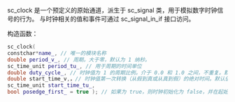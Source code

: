 sc_clock 是一个预定义的原始通道，派生于 sc_signal 类，用于模拟数字时钟信号的行为。
与时钟相关的值和事件可通过 sc_signal_in_if<bool> 接口访问。

构造函数：

```cpp
sc_clock(
constchar*name_, // 唯一的模块名称
double period_v_, // 周期。大于零，默认为 1 纳秒。
sc_time_unit period_tu_, // 用于周期的时间单位
double duty_cycle_, // 时钟值为 1 的周期比例。介于 0.0 和 1.0 之间，不重复。默认值为 0.5。
double start_time_v,，// 时钟值第一次转换（从假到真或从真到假）的绝对时间。默认值为 0。
sc_time_unit start_time_tu_,
bool posedge_first_ = true ); // 如果为 true，则时钟初始化为 false，并在起始时间变为 true。反之亦然。默认为 true。
```